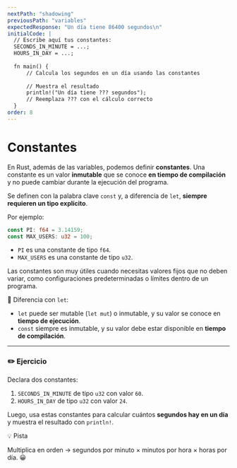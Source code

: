 ```yaml
---
nextPath: "shadowing"
previousPath: "variables"
expectedResponse: "Un día tiene 86400 segundos\n"
initialCode: |
  // Escribe aquí tus constantes:
  SECONDS_IN_MINUTE = ...;
  HOURS_IN_DAY = ...;
  
  fn main() {
      // Calcula los segundos en un día usando las constantes
  
      // Muestra el resultado
      println!("Un día tiene ??? segundos");
      // Reemplaza ??? con el cálculo correcto
  }
order: 8
---
```


# Constantes

En Rust, además de las variables, podemos definir **constantes**.
Una constante es un valor **inmutable** que se conoce **en tiempo de compilación** y no puede cambiar durante la ejecución del programa.

Se definen con la palabra clave `const` y, a diferencia de `let`, **siempre requieren un tipo explícito**.

Por ejemplo:

```rust
const PI: f64 = 3.14159;
const MAX_USERS: u32 = 100;
```

* `PI` es una constante de tipo `f64`.
* `MAX_USERS` es una constante de tipo `u32`.

Las constantes son muy útiles cuando necesitas valores fijos que no deben variar, como configuraciones predeterminadas o límites dentro de un programa.

📌 Diferencia con `let`:

* `let` puede ser mutable (`let mut`) o inmutable, y su valor se conoce en **tiempo de ejecución**.
* `const` siempre es inmutable, y su valor debe estar disponible en **tiempo de compilación**.

---

### ✏️ Ejercicio

Declara dos constantes:

1. `SECONDS_IN_MINUTE` de tipo `u32` con valor `60`.
2. `HOURS_IN_DAY` de tipo `u32` con valor `24`.

Luego, usa estas constantes para calcular cuántos **segundos hay en un día** y muestra el resultado con `println!`.

<div class="NOTE">
  <p class="title">💡 Pista</p>
  <p>Multiplica en orden → segundos por minuto × minutos por hora × horas por día. 😀</p>
</div>